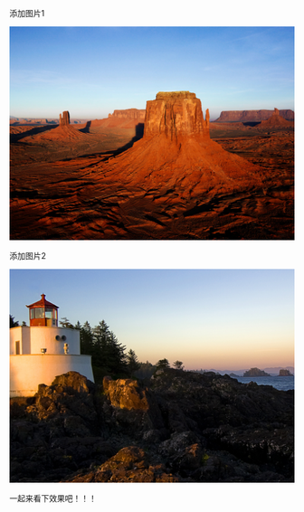添加图片1

![image](https://github.com/jessica369/test/blob/master/Desert.jpg)

添加图片2

![image](https://github.com/jessica369/test/blob/master/Lighthouse.jpg)


一起来看下效果吧！！！